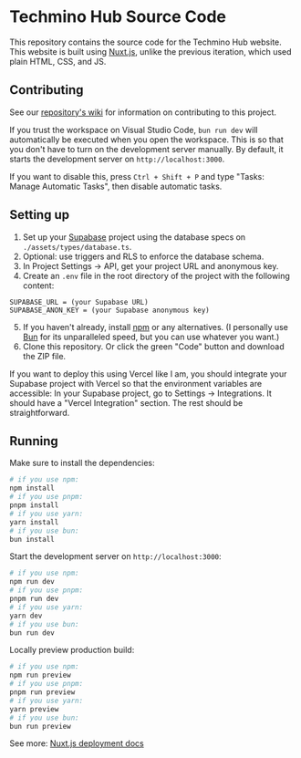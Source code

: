 # Techmino Hub Source Code

This repository contains the source code for the Techmino Hub website.  
This website is built using [Nuxt.js](https://nuxt.com), unlike the previous iteration, which used plain HTML, CSS, and JS.

## Contributing
See our [repository's wiki](https://github.com/techmino-hub/techmino-hub-source-code/wiki/) for information on contributing to this project.

If you trust the workspace on Visual Studio Code, `bun run dev` will automatically be executed when you open the workspace. This is so that you don't have to turn on the development server manually. By default, it starts the development server on `http://localhost:3000`.

If you want to disable this, press `Ctrl + Shift + P` and type "Tasks: Manage Automatic Tasks", then disable automatic tasks.

## Setting up

1. Set up your [Supabase](https://supabase.com) project using the database specs on `./assets/types/database.ts`.
2. Optional: use triggers and RLS to enforce the database schema.
3. In Project Settings -> API, get your project URL and anonymous key.
4. Create an `.env` file in the root directory of the project with the following content:
```.env
SUPABASE_URL = (your Supabase URL)
SUPABASE_ANON_KEY = (your Supabase anonymous key)
```
5. If you haven't already, install [npm](https://npmjs.com) or any alternatives. (I personally use [Bun](https://bun.sh) for its unparalleled speed, but you can use whatever you want.)
6. Clone this repository. Or click the green "Code" button and download the ZIP file.

If you want to deploy this using Vercel like I am, you should integrate your Supabase project with Vercel so that the environment variables are accessible:
In your Supabase project, go to Settings -> Integrations. It should have a "Vercel Integration" section. The rest should be straightforward.

## Running

Make sure to install the dependencies:
```bash
# if you use npm:
npm install
# if you use pnpm:
pnpm install
# if you use yarn:
yarn install
# if you use bun:
bun install
```

Start the development server on `http://localhost:3000`:
```bash
# if you use npm:
npm run dev
# if you use pnpm:
pnpm run dev
# if you use yarn:
yarn dev
# if you use bun:
bun run dev
```
Locally preview production build:

```bash
# if you use npm:
npm run preview
# if you use pnpm:
pnpm run preview
# if you use yarn:
yarn preview
# if you use bun:
bun run preview
```

See more: [Nuxt.js deployment docs](https://nuxt.com/docs/getting-started/deployment)
